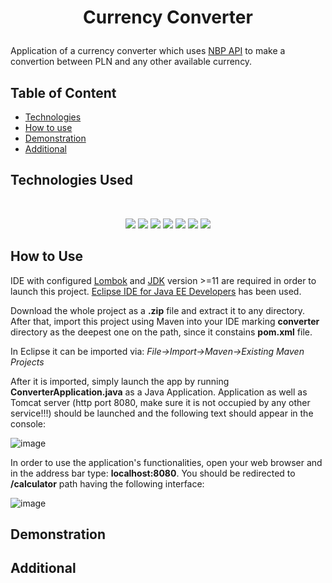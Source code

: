 # <p align="center">Currency Converter</p>
Application of a currency converter which uses <a href="http://api.nbp.pl/">NBP API</a> to make a convertion between PLN and any other available currency.

## Table of Content
- [Technologies](#technologies-used)
- [How to use](#how-to-use)
- [Demonstration](#demonstration)
- [Additional](#additional)

## Technologies Used
<br>
<p align="center">
 <img src="https://img.shields.io/badge/java-%23ED8B00.svg?style=for-the-badge&logo=java&logoColor=white">
 <img src="https://img.shields.io/badge/spring-%23ED8B00.svg?style=for-the-badge&logo=spring&logoColor=white">
 <img src="https://img.shields.io/badge/javascript-%23ED8B00.svg?style=for-the-badge&logo=javascript&logoColor=white">
 <img src="https://img.shields.io/badge/html5-%23ED8B00.svg?style=for-the-badge&logo=html5&logoColor=white">
 <img src="https://img.shields.io/badge/css3-%23ED8B00.svg?style=for-the-badge&logo=css3&logoColor=white">
 <img src="https://img.shields.io/badge/bootstrap-%23ED8B00.svg?style=for-the-badge&logo=bootstrap&logoColor=white">
 <img src="https://img.shields.io/badge/Thymeleaf-%23ED8B00.svg?style=for-the-badge&logo=Thymeleaf&logoColor=white">
</p>

## How to Use
IDE with configured <a href="https://projectlombok.org/">Lombok</a> and <a href="https://www.oracle.com/java/technologies/java-se-glance.html">JDK</a> version >=11 are required in order to launch this project. <a href="https://www.eclipse.org/downloads/packages/release/kepler/sr1/eclipse-ide-java-ee-developers">Eclipse IDE for Java EE Developers</a> has been used.

Download the whole project as a **.zip** file and extract it to any directory. After that, import this project using Maven into your IDE marking **converter** directory as the deepest one on the path, since it constains **pom.xml** file.

In Eclipse it can be imported via: *File->Import->Maven->Existing Maven Projects*

After it is imported, simply launch the app by running **ConverterApplication.java** as a Java Application. Application as well as Tomcat server (http port 8080, make sure it is not occupied by any other service!!!) should be launched and the following text should appear in the console:

![image](https://user-images.githubusercontent.com/106389146/219123680-f294942a-70d3-43b2-a258-6c93a97eb5a4.png)

In order to use the application's functionalities, open your web browser and in the address bar type: **localhost:8080**.
You should be redirected to **/calculator** path having the following interface:

![image](https://user-images.githubusercontent.com/106389146/219124624-4b5d1b3b-77b9-42b1-91ac-37fe317595eb.png)

## Demonstration

## Additional
